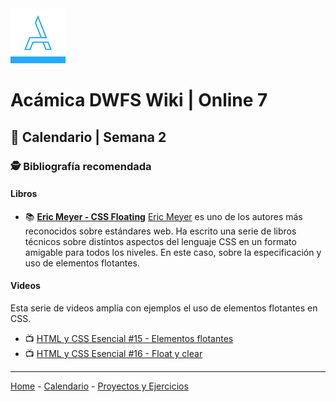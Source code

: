 <img src="/assets/acamica.jpg">

# Acámica DWFS Wiki | Online 7
## 📅 Calendario | Semana 2

<!-- ### Martes 20 de Marzo

...

### Jueves 22 de Marzo

... -->

<!-- ### 👩‍💻 Módulos y unidades relacionados -->

<!-- * [CSS: Layout y Grilla | Unidad 2 | Posicionamiento](https://www.acamica.com/clases/3993/css-layout-grilla/a-que-llamamos-layout) -->

### 🕵️ Bibliografía recomendada

<!-- #### Documentación técnica -->

<!-- * 📄&nbsp;<a href="https://developer.mozilla.org/es/docs/Web/CSS/box-sizing" target="_blank">CSS - box-sizing | MDN</a>-->

#### Libros

* 📚&nbsp;[**Eric Meyer - CSS Floating**](http://shop.oreilly.com/product/0636920041627.do)&nbsp;[Eric Meyer](https://meyerweb.com/) es uno de los autores más reconocidos sobre estándares web. Ha escrito una serie de libros técnicos sobre distintos aspectos del lenguaje CSS en un formato amigable para todos los niveles. En este caso, sobre la especificación y uso de elementos flotantes.

<!-- #### Artículos -->

<!-- * 🔖&nbsp;[Cómo cambiar el modelo de caja de los navegadores con Box-sizing CSS](http://www.falconmasters.com/css/como-cambiar-modelo-de-caja-navegadores-box-sizing-css/") -->

#### Videos

Esta serie de videos amplía con ejemplos el uso de elementos flotantes en CSS.

* 📺&nbsp;[HTML y CSS Esencial #15 - Elementos flotantes](https://www.youtube.com/watch?v=z6ICWYGTHIM)
* 📺&nbsp;[HTML y CSS Esencial #16 - Float y clear](https://www.youtube.com/watch?v=bqotYL2pZjM)

<!-- ### 🛠️ Enlaces útiles -->

----

[Home](/readme.md) - [Calendario](/semanas/calendario.md) - [Proyectos y Ejercicios](/proyectos-y-ejercicios.md)
